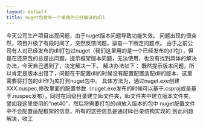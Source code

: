 ```yaml
---
layout: default
title: nuget包发布一个单独的已经编译的dll
---
```


今天公司生产项目出现问题，由于nuget版本问题导致功能失效。
问题出现的很突然，项目升级了有段时间了，突然反馈问题，排查一下断定问题点。
由于之前公司有人对已经发布的dll打包过nuget（我们这里用的是一个已经发布的dll包），但是在还原包的总是出问题，提示框架版本问题，无法使用，也没有找到具体的解决办法，今天自己遇到了，决定解决一下。
解决办法如下：
既然提示版本问题，所以肯定是版本出错了，问题在于配置dll的时候没有配置配置适配dll的版本，这里需要将打包的dll作为库打到nuget包中。
具体方法为，通过nuget.exe创建XXX.nuspec,修改里面的配置参数（nuget.exe发布的时候可以基于.csproj或是基于.nuspec发布），同时在同级目录建立lib文件夹，lib文件夹中建立版本文件夹，譬如我这里使用的“net40”，然后将需要打包的dll放入版本的包中
nuget配置文件中不会配置适配框架的信息，所有的这些信息是通过lib目录结构实现的
到此问题解决，收工